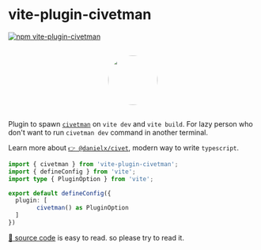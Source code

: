 # vite-plugin-civetman

[![npm vite-plugin-civetman](https://img.shields.io/npm/v/vite-plugin-civetman)](https://www.npmjs.com/package/vite-plugin-civetman)

<!-- markdownlint-disable -->
<img style="margin: 30px auto; display: flex; border-radius: 50px" width="100"  src="https://user-images.githubusercontent.com/18894/184558519-b675a903-7490-43ba-883e-0d8addacd4b9.png">

Plugin to spawn [`civetman`](https://www.npmjs.com/package/civetman) on `vite dev` and `vite build`. For lazy person who don't want to run `civetman dev` command in another terminal.

Learn more about [`👉 @danielx/civet`](https://civet.dev), modern way to write `typescript`.

```typescript
import { civetman } from 'vite-plugin-civetman';
import { defineConfig } from 'vite';
import type { PluginOption } from 'vite';

export default defineConfig({
  plugin: [
		civetman() as PluginOption
  ]
})
```

[🍿 source code](https://github.com/krist7599555/vite-plugin-civetman/blob/master/index.ts) is easy to read. so please try to read it.
